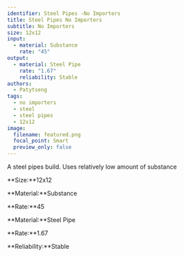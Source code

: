 ```yaml
---
identifier: Steel Pipes -No Importers
title: Steel Pipes No Importers
subtitle: No Importers
size: 12x12
input:
  - material: Substance
    rate: "45"
output:
  - material: Steel Pipe
    rate: "1.67"
    reliability: Stable
authors:
  - Patytseng
tags:
  - no importers
  - steel
  - steel pipes
  - 12x12
image:
  filename: featured.png
  focal_point: Smart
  preview_only: false
---
```

A steel pipes build. Uses relatively low amount of substance

**Size:**12x12

**Material:**Substance

**Rate:**45

**Material:**Steel Pipe

**Rate:**1.67

**Reliability:**Stable